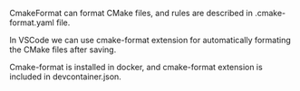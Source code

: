 CmakeFormat can format CMake files, and rules are described in .cmake-format.yaml file.

In VSCode we can use cmake-format extension for automatically formating the CMake files after saving.

Cmake-format is installed in docker, and cmake-format extension is included in devcontainer.json.
